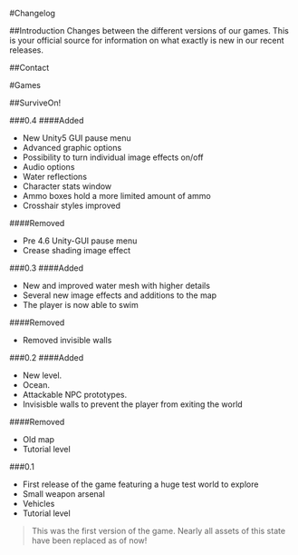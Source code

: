 #Changelog

##Introduction
Changes between the different versions of our games. This is your official source for information on what exactly is new in our recent releases.


##Contact

#Games

##SurviveOn!

###0.4
####Added
- New Unity5 GUI pause menu
- Advanced graphic options
- Possibility to turn individual image effects on/off
- Audio options
- Water reflections
- Character stats window
- Ammo boxes hold a more limited amount of ammo
- Crosshair styles improved

####Removed
- Pre 4.6 Unity-GUI pause menu
- Crease shading image effect

###0.3
####Added 
- New and improved water mesh with higher details
- Several new image effects and additions to the map
- The player is now able to swim  


####Removed
- Removed invisible walls  

###0.2
####Added
- New level.
- Ocean.
- Attackable NPC prototypes.
- Invisisble walls to prevent the player from exiting the world

####Removed
- Old map
- Tutorial level

###0.1
- First release of the game featuring a huge test world to explore
- Small weapon arsenal
- Vehicles
- Tutorial level

> This was the first version of the game. Nearly all assets of this state have been replaced as of now!
